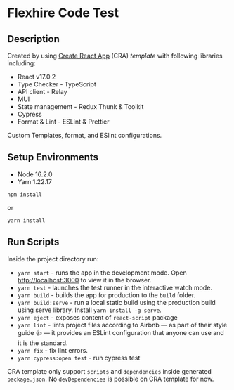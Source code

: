 # Flexhire Code Test


## Description

Created by using [Create React App](https://github.com/facebook/create-react-app) (CRA) _template_ with following libraries including:

  - React v17.0.2
  - Type Checker - TypeScript
  - API client - Relay
  - MUI
  - State management - Redux Thunk & Toolkit
  - Cypress
  - Format & Lint - ESLint & Prettier

Custom Templates, format, and ESlint configurations.

## Setup Environments
  - Node 16.2.0
  - Yarn 1.22.17

  ```
  npm install
  ```

  or
  ```
  yarn install
  ```

## Run Scripts

Inside the project directory run:

- `yarn start` - runs the app in the development mode. Open [http://localhost:3000](http://localhost:3000) to view it in the browser.
- `yarn test` - launches the test runner in the interactive watch mode.
- `yarn build` - builds the app for production to the `build` folder.
- `yarn build:serve` - run a local static build using the production build using serve library. Install `yarn install -g serve`.
- `yarn eject` - exposes content of `react-script` package
- `yarn lint` - lints project files according to Airbnb — as part of their style guide 👍 — it provides an ESLint configuration that anyone can use and it is the standard.
- `yarn fix` - fix lint errors.
- `yarn cypress:open test` - run cypress test

CRA template only support `scripts` and `dependencies` inside generated `package.json`. No `devDependencies` is possible on CRA template for now.
